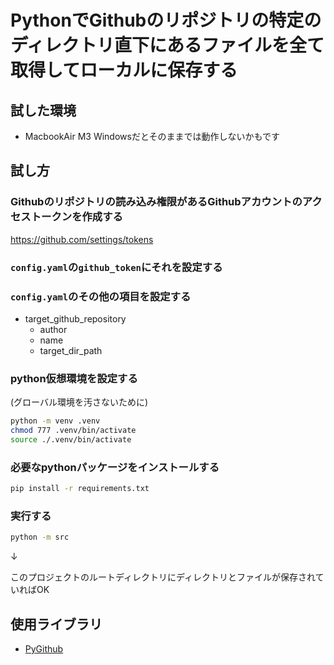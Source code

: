 # PythonでGithubのリポジトリの特定のディレクトリ直下にあるファイルを全て取得してローカルに保存する

## 試した環境
- MacbookAir M3
Windowsだとそのままでは動作しないかもです

## 試し方

### Githubのリポジトリの読み込み権限があるGithubアカウントのアクセストークンを作成する
https://github.com/settings/tokens

### `config.yaml`の`github_token`にそれを設定する

### `config.yaml`のその他の項目を設定する
- target_github_repository
  - author
  - name
  - target_dir_path

### python仮想環境を設定する
(グローバル環境を汚さないために)
```bash
python -m venv .venv
chmod 777 .venv/bin/activate
source ./.venv/bin/activate
```

### 必要なpythonパッケージをインストールする
```bash
pip install -r requirements.txt
```

### 実行する
```bash
python -m src
```
 ↓
 
このプロジェクトのルートディレクトリにディレクトリとファイルが保存されていればOK

## 使用ライブラリ
- [PyGithub](https://github.com/PyGithub/PyGithub)
